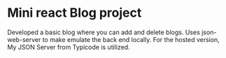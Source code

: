 # Mini react Blog project

Developed a basic blog where you can add and delete blogs.
Uses json-web-server to make emulate the back end locally.
For the hosted version, My JSON Server from Typicode is utilized. 
